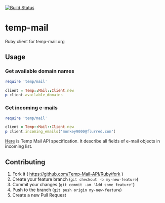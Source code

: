 [![Build Status](https://travis-ci.org/maxd/temp-mail.svg?branch=master)](https://travis-ci.org/maxd/temp-mail)

# temp-mail

Ruby client for temp-mail.org

## Usage

### Get available domain names

```ruby
require 'temp/mail'

client = Temp::Mail::Client.new
p client.available_domains
```

### Get incoming e-mails

```ruby
require 'temp/mail'

client = Temp::Mail::Client.new
p client.incoming_emails('monkey9000@flurred.com')
```

[Here](http://api2.temp-mail.org/) is Temp Mail API specification. It describe all fields of e-mail objects in incoming list.

## Contributing

1. Fork it ( https://github.com/Temp-Mail-API/Ruby/fork )
2. Create your feature branch (`git checkout -b my-new-feature`)
3. Commit your changes (`git commit -am 'Add some feature'`)
4. Push to the branch (`git push origin my-new-feature`)
5. Create a new Pull Request
